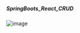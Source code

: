 ##### SpringBoots_React_CRUD

![image](https://user-images.githubusercontent.com/74845274/141421981-04f8750a-045d-4d2c-b2f6-9df80eb7e205.png)
